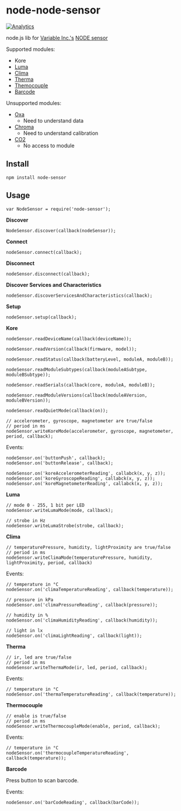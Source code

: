 node-node-sensor
================

[![Analytics](https://ga-beacon.appspot.com/UA-56089547-1/sandeepmistry/node-node-sensor?pixel)](https://github.com/igrigorik/ga-beacon)

node.js lib for [Variable Inc.'s](http://variableinc.com) [NODE sensor](http://variableinc.com/product/ios-platform-node/)

Supported modules:

 * Kore
 * [Luma](http://variableinc.com/luma-led-flashlight/)
 * [Clima](http://variableinc.com/product/new-clima-climate-and-weather-sensor/)
 * [Therma](http://variableinc.com/therma-temperature-sensor/)
 * [Themocouple](http://variableinc.com/product/thermocouple/)
 * [Barcode](http://variableinc.com/product/node-barcode/)

Unsupported modules:

 * [Oxa](http://variableinc.com/oxa-gas-sensors/)
   * Need to understand data
 * [Chroma](http://variableinc.com/chroma-color-sensor/)
   * Need to understand calibration
 * [CO2](http://variableinc.com/product/node-co2/)
   * No access to module

Install
-------

    npm install node-sensor

Usage
-----

    var NodeSensor = require('node-sensor');

__Discover__

    NodeSensor.discover(callback(nodeSensor));

__Connect__

    nodeSensor.connect(callback);

__Disconnect__

    nodeSensor.disconnect(callback);

__Discover Services and Characteristics__

    nodeSensor.discoverServicesAndCharacteristics(callback);

__Setup__

    nodeSensor.setup(callback);

__Kore__

    nodeSensor.readDeviceName(callback(deviceName));

    nodeSensor.readVersion(callback(firmware, model));

    nodeSensor.readStatus(callback(batteryLevel, moduleA, moduleB));

    nodeSensor.readModuleSubtypes(callback(moduleASubtype, moduleBSubtype));

    nodeSensor.readSerials(callback(core, moduleA, moduleB));

    nodeSensor.readModuleVersions(callback(moduleAVersion, moduleBVersion));

    nodeSensor.readQuietMode(callback(on));

    // accelerometer, gyroscope, magnetometer are true/false
    // period in ms
    nodeSensor.writeKoreMode(accelerometer, gyroscope, magnetometer, period, callback);

Events:

    nodeSensor.on('buttonPush', callback);
    nodeSensor.on('buttonRelease', callback);

    nodeSensor.on('koreAccelerometerReading', callabck(x, y, z));
    nodeSensor.on('koreGyroscopeReading', callabck(x, y, z));
    nodeSensor.on('koreMagnetometerReading', callabck(x, y, z));

__Luma__

    // mode 0 - 255, 1 bit per LED
    nodeSensor.writeLumaMode(mode, callback);

    // strobe in Hz
    nodeSensor.writeLumaStrobe(strobe, callback);

__Clima__

    // temperaturePressure, humidity, lightProximity are true/false
    // period in ms
    nodeSensor.writeClimaMode(temperaturePressure, humidity, lightProximity, period, callback)

Events:

    // temperature in °C
    nodeSensor.on('climaTemperatureReading', callback(temperature));

    // pressure in kPa
    nodeSensor.on('climaPressureReading', callback(pressure));

    // humidity in %
    nodeSensor.on('climaHumidityReading', callback(humidity));

    // light in lx
    nodeSensor.on('climaLightReading', callback(light));

__Therma__

    // ir, led are true/false
    // period in ms
    nodeSensor.writeThermaMode(ir, led, period, callback);

Events:

    // temperature in °C
    nodeSensor.on('thermaTemperatureReading', callback(temperature));

__Thermocouple__

    // enable is true/false
    // period in ms
    nodeSensor.writeThermocoupleMode(enable, period, callback);

Events:

    // temperature in °C
    nodeSensor.on('thermocoupleTemperatureReading', callback(temperature));

__Barcode__

Press button to scan barcode.

Events:

    nodeSensor.on('barCodeReading', callback(barCode));
